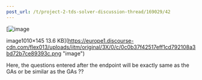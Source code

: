 ```yaml
---
post_url: /t/project-2-tds-solver-discussion-thread/169029/42
---
```

[![image](https://europe1.discourse-cdn.com/flex013/uploads/iitm/original/3X/0/c/0c0b37f42517eff1cd792108a3bd72b7ce89393c.png)

image1010×145 13.6 KB](https://europe1.discourse-cdn.com/flex013/uploads/iitm/original/3X/0/c/0c0b37f42517eff1cd792108a3bd72b7ce89393c.png "image")

  
Here, the questions entered after the endpoint will be exactly same as the GAs or be similar as the GAs ??